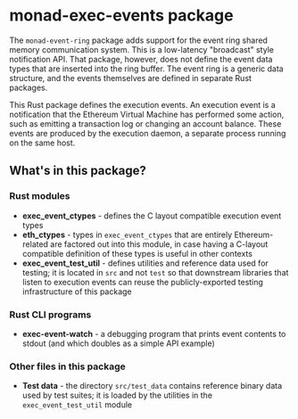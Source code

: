 # monad-exec-events package

The `monad-event-ring` package adds support for the event ring shared memory
communication system. This is a low-latency "broadcast" style notification
API. That package, however, does not define the event data types that are
inserted into the ring buffer. The event ring is a generic data structure,
and the events themselves are defined in separate Rust packages.

This Rust package defines the execution events. An execution event is a
notification that the Ethereum Virtual Machine has performed some action,
such as emitting a transaction log or changing an account balance. These
events are produced by the execution daemon, a separate process running on
the same host.

## What's in this package?

### Rust modules

- __exec_event_ctypes__ - defines the C layout compatible execution event types
- __eth_ctypes__ - types in `exec_event_ctypes` that are entirely Ethereum-related
  are factored out into this module, in case having a C-layout compatible
  definition of these types is useful in other contexts
- __exec_event_test_util__ - defines utilities and reference data used for
  testing; it is located in `src` and not `test` so that downstream libraries
  that listen to execution events can reuse the publicly-exported testing
  infrastructure of this package

### Rust CLI programs

- __exec-event-watch__ - a debugging program that prints event contents to
  stdout (and which doubles as a simple API example)

### Other files in this package

- __Test data__ - the directory `src/test_data` contains reference binary data
  used by test suites; it is loaded by the utilities in the
  `exec_event_test_util` module
